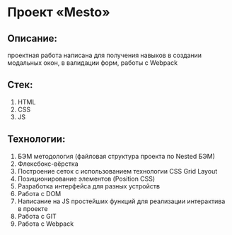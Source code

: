 # Проект «Mesto»

## Описание:
проектная работа написана для получения навыков в создании модальных окон, в валидации форм, работы с Webpack

## Стек:
1) HTML
2) CSS
3) JS

## Технологии:
1) БЭМ методология (файловая структура проекта по Nested БЭМ)
2) Флексбокс-вёрстка
3) Построение сеток с использованием технологии CSS Grid Layout
3) Позиционирование элементов (Position CSS)
4) Разработка интерфейса для разных устройств
5) Работа с DOM
6) Написание на JS простейших функций для реализации интерактива в проекте
7) Работа с GIT
8) Работа с Webpack
